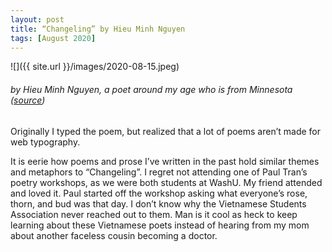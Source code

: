 ```yaml
---
layout: post
title: “Changeling” by Hieu Minh Nguyen
tags: [August 2020]
---
```


![]({{ site.url }}/images/2020-08-15.jpeg)
###### by Hieu Minh Nguyen, a poet around my age who is from Minnesota ([source](https://twitter.com/KelliAgodon/status/1290103348935327744/photo/1))

Originally I typed the poem, but realized that a lot of poems aren’t made for web typography.

It is eerie how poems and prose I’ve written in the past hold similar themes and metaphors to “Changeling”. I regret not attending one of Paul Tran’s poetry workshops, as we were both students at WashU. My friend attended and loved it. Paul started off the workshop asking what everyone’s rose, thorn, and bud was that day. I don’t know why the Vietnamese Students Association never reached out to them. Man is it cool as heck to keep learning about these Vietnamese poets instead of hearing from my mom about another faceless cousin  becoming a doctor.
